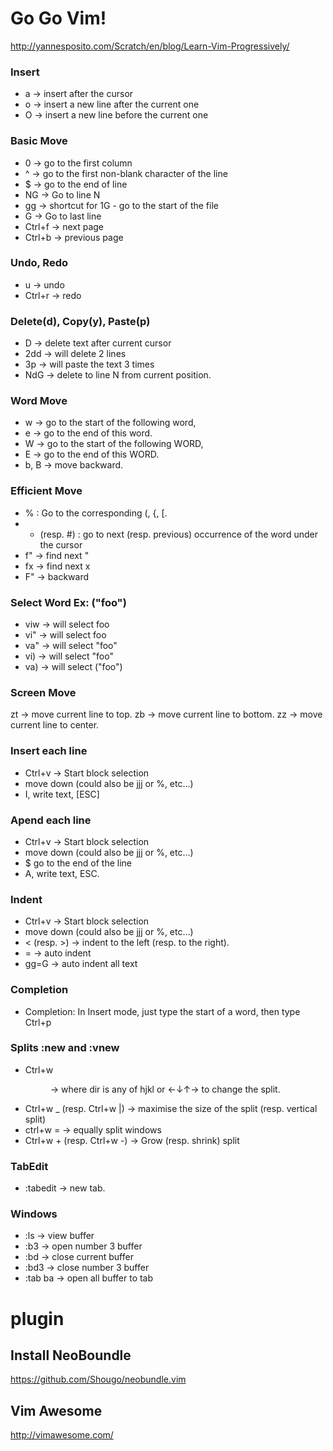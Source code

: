 Go Go Vim!
=====
http://yannesposito.com/Scratch/en/blog/Learn-Vim-Progressively/

### Insert 
* a → insert after the cursor
* o → insert a new line after the current one
* O → insert a new line before the current one

### Basic Move
* 0 → go to the first column
* ^ → go to the first non-blank character of the line
* $ → go to the end of line
* NG → Go to line N
* gg → shortcut for 1G - go to the start of the file
* G → Go to last line
* Ctrl+f → next page 
* Ctrl+b → previous page

### Undo, Redo
* u → undo
* Ctrl+r → redo

### Delete(d), Copy(y), Paste(p)
* D → delete text after current cursor
* 2dd → will delete 2 lines
* 3p → will paste the text 3 times
* NdG → delete to line N from current position.

### Word Move
* w → go to the start of the following word,
* e → go to the end of this word.
* W → go to the start of the following WORD,
* E → go to the end of this WORD.
* b, B → move backward.

### Efficient Move
* % : Go to the corresponding (, {, [.
* * (resp. #) : go to next (resp. previous) occurrence of the word under the cursor
* f" → find next "
* fx → find next x
* F" → backward

### Select Word Ex: ("foo")
* viw → will select foo
* vi" → will select foo
* va" → will select "foo"
* vi) → will select "foo"
* va) → will select ("foo")

### Screen Move
zt → move current line to top.
zb → move current line to bottom.
zz → move current line to center.

### Insert each line
* Ctrl+v → Start block selection
* move down (could also be jjj or %, etc…)
* I, write text, [ESC]

### Apend each line
* Ctrl+v → Start block selection
* move down (could also be jjj or %, etc…)
* $ go to the end of the line
* A, write text, ESC.

### Indent
* Ctrl+v → Start block selection
* move down (could also be jjj or %, etc…)
* < (resp. >) → indent to the left (resp. to the right).
* = → auto indent
* gg=G → auto indent all text

### Completion
* Completion: In Insert mode, just type the start of a word, then type Ctrl+p

### Splits :new and :vnew
* Ctrl+w <dir> → where dir is any of hjkl or ←↓↑→ to change the split.
* Ctrl+w _ (resp. Ctrl+w |) → maximise the size of the split (resp. vertical split)
* ctrl+w = → equally split windows
* Ctrl+w + (resp. Ctrl+w -) → Grow (resp. shrink) split

### TabEdit
* :tabedit → new tab. 

### Windows
* :ls → view buffer
* :b3 → open number 3 buffer
* :bd → close current buffer
* :bd3 → close number 3 buffer
* :tab ba → open all buffer to tab


# plugin

## Install NeoBoundle
https://github.com/Shougo/neobundle.vim

## Vim Awesome
http://vimawesome.com/


